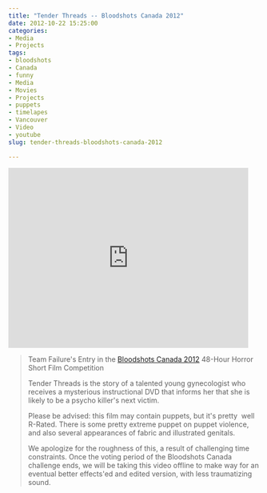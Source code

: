 ```yaml
---
title: "Tender Threads -- Bloodshots Canada 2012"
date: 2012-10-22 15:25:00
categories:
- Media
- Projects
tags:
- bloodshots
- Canada
- funny
- Media
- Movies
- Projects
- puppets
- timelapes
- Vancouver
- Video
- youtube
slug: tender-threads-bloodshots-canada-2012

---
```


<iframe src="http://www.youtube.com/embed/V2WSue9zmn4" frameborder="0" width="480" height="360"></iframe>
<blockquote>Team Failure's Entry in the <a href="http://2012.bloodshotscanada.com/">Bloodshots Canada 2012</a> 48-Hour Horror Short Film Competition

Tender Threads is the story of a talented young gynecologist who receives a mysterious instructional DVD that informs her that she is likely to be a psycho killer's next victim.

Please be advised: this film may contain puppets, but it's pretty  well R-Rated. There is some pretty extreme puppet on puppet violence, and also several appearances of fabric and illustrated genitals.

We apologize for the roughness of this, a result of challenging time constraints. Once the voting period of the Bloodshots Canada challenge ends, we will be taking this video offline to make way for an eventual better effects'ed and edited version, with less traumatizing sound.</blockquote>
